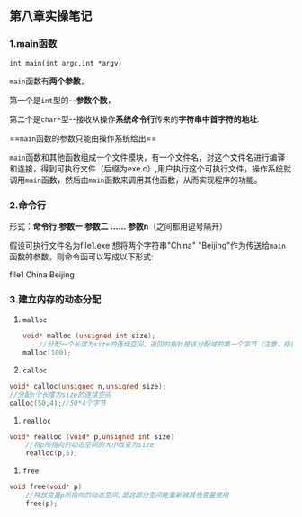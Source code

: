 ## 第八章实操笔记

### 1.main函数

`int main(int argc,int *argv)`

`main`函数有**两个参数**，

第一个是`int`型的--**参数个数**，

第二个是`char*`型--接收从操作**系统命令行**传来的**字符串中首字符的地址**.



==`main`函数的参数只能由操作系统给出==



`main`函数和其他函数组成一个文件模块，有一个文件名，对这个文件名进行编译和连接，得到可执行文件（后缀为exe.c）,用户执行这个可执行文件，操作系统就调用`main`函数，然后由`main`函数来调用其他函数，从而实现程序的功能。

### 2.命令行

形式：**命令行** **参数一** **参数二** **…… 参数n**（之间都用逗号隔开）

假设可执行文件名为file1.exe 想将两个字符串"China" "Beijing"作为传送给`main`函数的参数，则命令函可以写成以下形式:

file1 China Beijing

### 3.建立内存的动态分配

1. `malloc`

   ```c
   void* malloc (unsigned int size);
       //分配一个长度为size的连续空间，返回的指针是该分配域的第一个字节（注意，指针类型是，你用什么类型的指针去接收，就是什么类型的指针）
   malloc(100);
   ```

2. `calloc`

```c
void* calloc(unsigned n,unsigned size);
//分配n个长度为size的连续空间
calloc(50,4);//50*4个字节
```

1. `realloc`

```c
void* realloc (void* p,unsigned int size)
    //将p所指向的动态空间的大小改变为size
    realloc(p,5);
```

1. `free`

```c
void free(void* p)
    //释放变量p所指向的动态空间,是这部分空间能重新被其他变量使用
    free(p);
```

